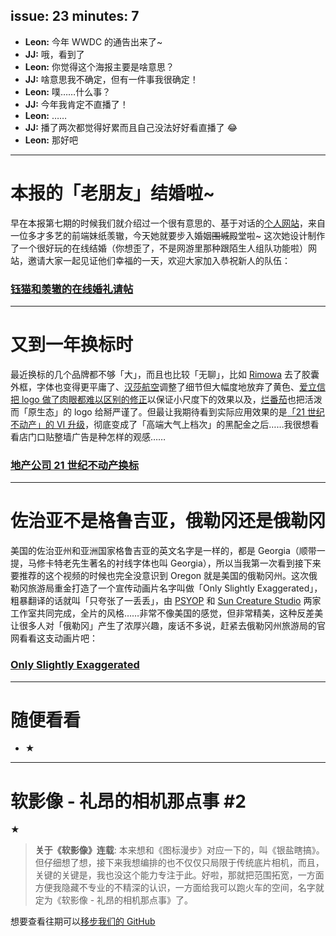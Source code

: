 issue: 23
minutes: 7
---

- **Leon:** 今年 WWDC 的通告出来了~
- **JJ:** 哦，看到了
- **Leon:** 你觉得这个海报主要是啥意思？
- **JJ:** 啥意思我不确定，但有一件事我很确定！
- **Leon:** 噗……什么事？
- **JJ:** 今年我肯定不直播了！
- **Leon:** ……
- **JJ:** 播了两次都觉得好累而且自己没法好好看直播了 😂
- **Leon:** 那好吧

---

# 本报的「老朋友」结婚啦~
早在本报第七期的时候我们就介绍过一个很有意思的、基于对话的[个人网站](http://zhangwenli.com/?ref=aw)，来自一位多才多艺的前端妹纸羡辙，今天她就要步入婚姻~~围城~~殿堂啦~ 这次她设计制作了一个很好玩的在线结婚（你想歪了，不是网游里那种跟陌生人组队功能啦）网站，邀请大家一起见证他们幸福的一天，欢迎大家加入恭祝新人的队伍：
### [钰猫和羡辙的在线婚礼请帖](http://umeecorn.cn/?ref=aw)

---

# 又到一年换标时
最近换标的几个品牌都不够「大」，而且也比较「无聊」，比如 [Rimowa](https://www.underconsideration.com/brandnew/archives/new_logo_and_identity_for_rimowa_by_commission_and_bureau_borsche.php) 去了胶囊外框，字体也变得更平庸了、[汉莎航空](https://www.underconsideration.com/brandnew/archives/new_logo_and_identity_for_rimowa_by_commission_and_bureau_borsche.php)调整了细节但大幅度地放弃了黄色、[爱立信把 logo 做了肉眼都难以区别的修正](https://www.underconsideration.com/brandnew/archives/new_icon_and_identity_for_ericsson_by_stockholm_design_lab.php)以保证小尺度下的效果以及，[烂番茄](https://www.designweek.co.uk/issues/5-11-march-2018/emily-oberman-gives-rotten-tomatoes-first-rebrand-17-years/)也把活泼而「原生态」的 logo 给掰严谨了。但最让我期待看到实际应用效果的是[「21 世纪不动产」的 VI 升级](https://www.underconsideration.com/brandnew/archives/new_logo_and_identity_for_century_21.php)，彻底变成了「高端大气上档次」的黑配金之后……我很想看看店门口贴整墙广告是种怎样的观感……
### [地产公司 21 世纪不动产换标](https://www.underconsideration.com/brandnew/archives/new_logo_and_identity_for_century_21.php)

---

# 佐治亚不是格鲁吉亚，俄勒冈还是俄勒冈
美国的佐治亚州和亚洲国家格鲁吉亚的英文名字是一样的，都是 Georgia（顺带一提，马修卡特老先生著名的衬线字体也叫 Georgia），所以当我第一次看到接下来要推荐的这个视频的时候也完全没意识到 Oregon 就是美国的俄勒冈州。这次俄勒冈旅游局重金打造了一个宣传动画片名字叫做「Only Slightly Exaggerated」，粗暴翻译的话就叫「只夸张了一丢丢」，由 [PSYOP](http://www.psyop.com/) 和 [Sun Creature Studio](https://suncreature.com/) 两家工作室共同完成，全片的风格……非常不像美国的感觉，但非常精美，这种反差美让很多人对「俄勒冈」产生了浓厚兴趣，废话不多说，赶紧去俄勒冈州旅游局的官网看看这支动画片吧：
### [Only Slightly Exaggerated](https://traveloregon.com/)

---

# 随便看看
* ★

---

# 软影像 - 礼昂的相机那点事 #2
★

> **关于《软影像》连载**: 本来想和《图标漫步》对应一下的，叫《银盐瞎搞》。但仔细想了想，接下来我想编排的也不仅仅只局限于传统底片相机，而且，关键的关键是，我也没这个能力专注于此。好啦，那就把范围拓宽，一方面方便我隐藏不专业的不精深的认识，一方面给我可以跑火车的空间，名字就定为《软影像 - 礼昂的相机那点事》了。

想要查看往期可以[移步我们的 GitHub](https://github.com/Anyway-Design/Anyway.Post#anywaypost-%E5%AE%89%E5%A6%AE%E8%96%87%E9%82%AE%E6%8A%A5)